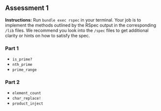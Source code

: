 ## Assessment 1

**Instructions:** Run `bundle exec rspec` in your terminal. Your job is to implement the methods outlined by the RSpec output in the corresponding `/lib` files. We recommend you look into the `/spec` files to get additional clarity or hints on how to satisfy the spec.

### Part 1
  + `is_prime?`
  + `nth_prime`
  + `prime_range`

### Part 2
  + `element_count`
  + `char_replace!`
  + `product_inject`
